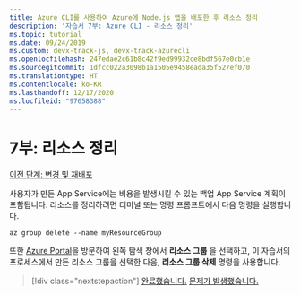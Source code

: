 ```yaml
---
title: Azure CLI를 사용하여 Azure에 Node.js 앱을 배포한 후 리소스 정리
description: '자습서 7부: Azure CLI - 리소스 정리'
ms.topic: tutorial
ms.date: 09/24/2019
ms.custom: devx-track-js, devx-track-azurecli
ms.openlocfilehash: 247edae2c61b8c42f9ed99932ce8bdf567e0cb1e
ms.sourcegitcommit: 1dfcc022a3098b1a1505e9458eada35f527ef070
ms.translationtype: HT
ms.contentlocale: ko-KR
ms.lasthandoff: 12/17/2020
ms.locfileid: "97658388"
---
```

# <a name="part-7-clean-up-resources"></a>7부: 리소스 정리

[이전 단계: 변경 및 재배포](tutorial-vscode-azure-cli-node-05.md)

사용자가 만든 App Service에는 비용을 발생시킬 수 있는 백업 App Service 계획이 포함됩니다. 리소스를 정리하려면 터미널 또는 명령 프롬프트에서 다음 명령을 실행합니다.

```azurecli
az group delete --name myResourceGroup
```

또한 [Azure Portal](https://portal.azure.com)을 방문하여 왼쪽 탐색 창에서 **리소스 그룹** 을 선택하고, 이 자습서의 프로세스에서 만든 리소스 그룹을 선택한 다음, **리소스 그룹 삭제** 명령을 사용합니다.

> [!div class="nextstepaction"]
> [완료했습니다.](../../how-to/deploy-web-app.md) [문제가 발생했습니다.](https://www.research.net/r/PWZWZ52?tutorial=node-deployment&step=clean-up-resources)